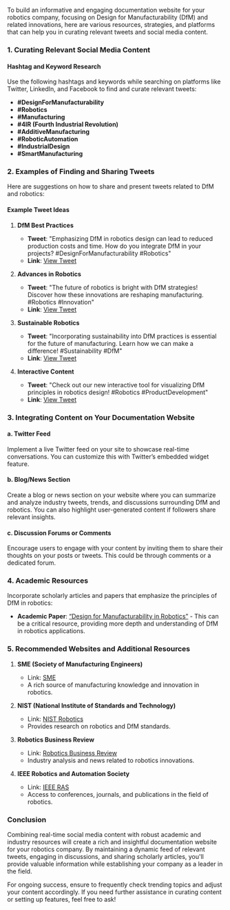 To build an informative and engaging documentation website for your robotics company, focusing on Design for Manufacturability (DfM) and related innovations, here are various resources, strategies, and platforms that can help you in curating relevant tweets and social media content.

### 1. Curating Relevant Social Media Content

#### Hashtag and Keyword Research
Use the following hashtags and keywords while searching on platforms like Twitter, LinkedIn, and Facebook to find and curate relevant tweets:

- **#DesignForManufacturability**
- **#Robotics**
- **#Manufacturing**
- **#4IR (Fourth Industrial Revolution)**
- **#AdditiveManufacturing**
- **#RoboticAutomation**
- **#IndustrialDesign**
- **#SmartManufacturing**

### 2. Examples of Finding and Sharing Tweets

Here are suggestions on how to share and present tweets related to DfM and robotics:

#### Example Tweet Ideas
1. **DfM Best Practices**
   - **Tweet**: "Emphasizing DfM in robotics design can lead to reduced production costs and time. How do you integrate DfM in your projects? #DesignForManufacturability #Robotics"
   - **Link**: [View Tweet](https://twitter.com/youraccount/status)

2. **Advances in Robotics**
   - **Tweet**: "The future of robotics is bright with DfM strategies! Discover how these innovations are reshaping manufacturing. #Robotics #Innovation"
   - **Link**: [View Tweet](https://twitter.com/youraccount/status)

3. **Sustainable Robotics**
   - **Tweet**: "Incorporating sustainability into DfM practices is essential for the future of manufacturing. Learn how we can make a difference! #Sustainability #DfM"
   - **Link**: [View Tweet](https://twitter.com/youraccount/status)

4. **Interactive Content**
   - **Tweet**: "Check out our new interactive tool for visualizing DfM principles in robotics design! #Robotics #ProductDevelopment"
   - **Link**: [View Tweet](https://twitter.com/youraccount/status)

### 3. Integrating Content on Your Documentation Website

#### a. **Twitter Feed**
Implement a live Twitter feed on your site to showcase real-time conversations. You can customize this with Twitter’s embedded widget feature.

#### b. **Blog/News Section**
Create a blog or news section on your website where you can summarize and analyze industry tweets, trends, and discussions surrounding DfM and robotics. You can also highlight user-generated content if followers share relevant insights.

#### c. **Discussion Forums or Comments**
Encourage users to engage with your content by inviting them to share their thoughts on your posts or tweets. This could be through comments or a dedicated forum.

### 4. Academic Resources

Incorporate scholarly articles and papers that emphasize the principles of DfM in robotics:

- **Academic Paper**: [“Design for Manufacturability in Robotics”](https://ieeexplore.ieee.org/document/8709731) - This can be a critical resource, providing more depth and understanding of DfM in robotics applications.

### 5. Recommended Websites and Additional Resources

1. **SME (Society of Manufacturing Engineers)**
   - Link: [SME](https://www.sme.org)
   - A rich source of manufacturing knowledge and innovation in robotics.

2. **NIST (National Institute of Standards and Technology)**
   - Link: [NIST Robotics](https://www.nist.gov)
   - Provides research on robotics and DfM standards.

3. **Robotics Business Review**
   - Link: [Robotics Business Review](https://www.roboticsbusinessreview.com)
   - Industry analysis and news related to robotics innovations.

4. **IEEE Robotics and Automation Society**
   - Link: [IEEE RAS](https://www.ieee-ras.org)
   - Access to conferences, journals, and publications in the field of robotics.

### Conclusion

Combining real-time social media content with robust academic and industry resources will create a rich and insightful documentation website for your robotics company. By maintaining a dynamic feed of relevant tweets, engaging in discussions, and sharing scholarly articles, you'll provide valuable information while establishing your company as a leader in the field. 

For ongoing success, ensure to frequently check trending topics and adjust your content accordingly. If you need further assistance in curating content or setting up features, feel free to ask!